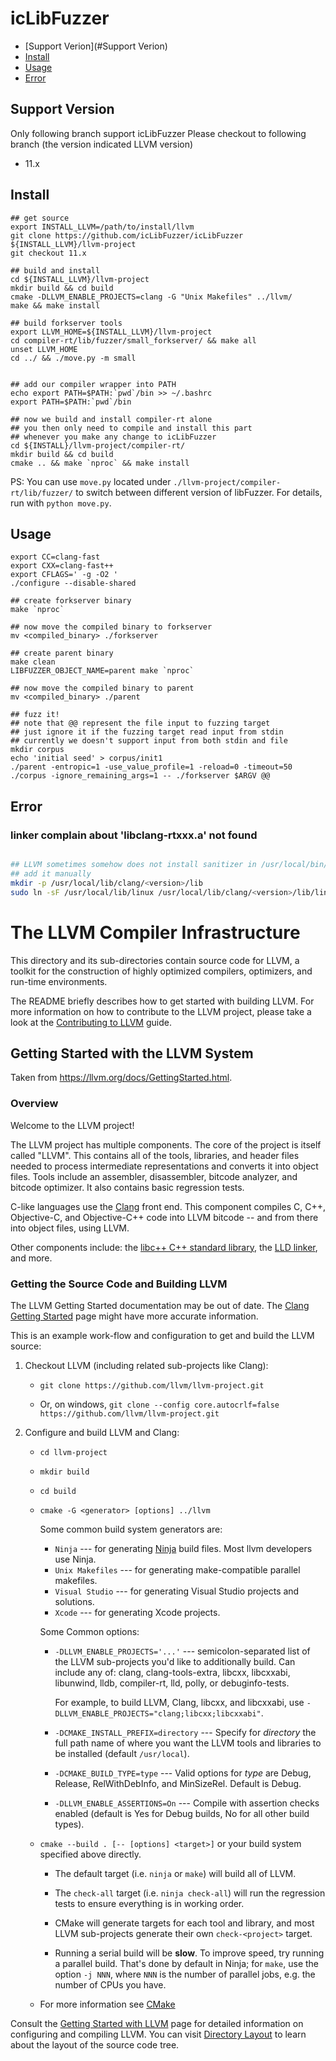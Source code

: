 # icLibFuzzer


- [Support Verion](#Support Verion)
- [Install](#Install)
- [Usage](#Usage)
- [Error](#Error)


## Support Version
Only following branch support icLibFuzzer
Please checkout to following branch (the version indicated LLVM version)
 - 11.x


## Install
```bash=
## get source
export INSTALL_LLVM=/path/to/install/llvm
git clone https://github.com/icLibFuzzer/icLibFuzzer ${INSTALL_LLVM}/llvm-project
git checkout 11.x

## build and install
cd ${INSTALL_LLVM}/llvm-project
mkdir build && cd build
cmake -DLLVM_ENABLE_PROJECTS=clang -G "Unix Makefiles" ../llvm/
make && make install

## build forkserver tools
export LLVM_HOME=${INSTALL_LLVM}/llvm-project
cd compiler-rt/lib/fuzzer/small_forkserver/ && make all
unset LLVM_HOME
cd ../ && ./move.py -m small


## add our compiler wrapper into PATH
echo export PATH=$PATH:`pwd`/bin >> ~/.bashrc  
export PATH=$PATH:`pwd`/bin 

## now we build and install compiler-rt alone
## you then only need to compile and install this part 
## whenever you make any change to icLibFuzzer
cd ${INSTALL}/llvm-project/compiler-rt/
mkdir build && cd build
cmake .. && make `nproc` && make install

```

 PS: You can use `move.py` located under `./llvm-project/compiler-rt/lib/fuzzer/` to switch between different version of libFuzzer.
 For details, run with `python move.py`.

 ## Usage
 ```bash=
 export CC=clang-fast
 export CXX=clang-fast++
 export CFLAGS=' -g -O2 '
 ./configure --disable-shared

 ## create forkserver binary
 make `nproc`

 ## now move the compiled binary to forkserver
 mv <compiled_binary> ./forkserver

 ## create parent binary
 make clean
 LIBFUZZER_OBJECT_NAME=parent make `nproc`

 ## now move the compiled binary to parent
 mv <compiled_binary> ./parent

 ## fuzz it!
 ## note that @@ represent the file input to fuzzing target
 ## just ignore it if the fuzzing target read input from stdin
 ## currently we doesn't support input from both stdin and file
 mkdir corpus
 echo 'initial seed' > corpus/init1
 ./parent -entropic=1 -use_value_profile=1 -reload=0 -timeout=50 ./corpus -ignore_remaining_args=1 -- ./forkserver $ARGV @@ 

 ```

## Error

### linker complain about 'libclang-rtxxx.a' not found 
```bash

## LLVM sometimes somehow does not install sanitizer in /usr/local/bin/clang/<version>/lib
## add it manually
mkdir -p /usr/local/lib/clang/<version>/lib
sudo ln -sF /usr/local/lib/linux /usr/local/lib/clang/<version>/lib/linux
```


# The LLVM Compiler Infrastructure

This directory and its sub-directories contain source code for LLVM,
a toolkit for the construction of highly optimized compilers,
optimizers, and run-time environments.

The README briefly describes how to get started with building LLVM.
For more information on how to contribute to the LLVM project, please
take a look at the
[Contributing to LLVM](https://llvm.org/docs/Contributing.html) guide.

## Getting Started with the LLVM System

Taken from https://llvm.org/docs/GettingStarted.html.

### Overview

Welcome to the LLVM project!

The LLVM project has multiple components. The core of the project is
itself called "LLVM". This contains all of the tools, libraries, and header
files needed to process intermediate representations and converts it into
object files.  Tools include an assembler, disassembler, bitcode analyzer, and
bitcode optimizer.  It also contains basic regression tests.

C-like languages use the [Clang](http://clang.llvm.org/) front end.  This
component compiles C, C++, Objective-C, and Objective-C++ code into LLVM bitcode
-- and from there into object files, using LLVM.

Other components include:
the [libc++ C++ standard library](https://libcxx.llvm.org),
the [LLD linker](https://lld.llvm.org), and more.

### Getting the Source Code and Building LLVM

The LLVM Getting Started documentation may be out of date.  The [Clang
Getting Started](http://clang.llvm.org/get_started.html) page might have more
accurate information.

This is an example work-flow and configuration to get and build the LLVM source:

1. Checkout LLVM (including related sub-projects like Clang):

     * ``git clone https://github.com/llvm/llvm-project.git``

     * Or, on windows, ``git clone --config core.autocrlf=false
    https://github.com/llvm/llvm-project.git``

2. Configure and build LLVM and Clang:

     * ``cd llvm-project``

     * ``mkdir build``

     * ``cd build``

     * ``cmake -G <generator> [options] ../llvm``

        Some common build system generators are:

        * ``Ninja`` --- for generating [Ninja](https://ninja-build.org)
          build files. Most llvm developers use Ninja.
        * ``Unix Makefiles`` --- for generating make-compatible parallel makefiles.
        * ``Visual Studio`` --- for generating Visual Studio projects and
          solutions.
        * ``Xcode`` --- for generating Xcode projects.

        Some Common options:

        * ``-DLLVM_ENABLE_PROJECTS='...'`` --- semicolon-separated list of the LLVM
          sub-projects you'd like to additionally build. Can include any of: clang,
          clang-tools-extra, libcxx, libcxxabi, libunwind, lldb, compiler-rt, lld,
          polly, or debuginfo-tests.

          For example, to build LLVM, Clang, libcxx, and libcxxabi, use
          ``-DLLVM_ENABLE_PROJECTS="clang;libcxx;libcxxabi"``.

        * ``-DCMAKE_INSTALL_PREFIX=directory`` --- Specify for *directory* the full
          path name of where you want the LLVM tools and libraries to be installed
          (default ``/usr/local``).

        * ``-DCMAKE_BUILD_TYPE=type`` --- Valid options for *type* are Debug,
          Release, RelWithDebInfo, and MinSizeRel. Default is Debug.

        * ``-DLLVM_ENABLE_ASSERTIONS=On`` --- Compile with assertion checks enabled
          (default is Yes for Debug builds, No for all other build types).

      * ``cmake --build . [-- [options] <target>]`` or your build system specified above
        directly.

        * The default target (i.e. ``ninja`` or ``make``) will build all of LLVM.

        * The ``check-all`` target (i.e. ``ninja check-all``) will run the
          regression tests to ensure everything is in working order.

        * CMake will generate targets for each tool and library, and most
          LLVM sub-projects generate their own ``check-<project>`` target.

        * Running a serial build will be **slow**.  To improve speed, try running a
          parallel build.  That's done by default in Ninja; for ``make``, use the option
          ``-j NNN``, where ``NNN`` is the number of parallel jobs, e.g. the number of
          CPUs you have.

      * For more information see [CMake](https://llvm.org/docs/CMake.html)

Consult the
[Getting Started with LLVM](https://llvm.org/docs/GettingStarted.html#getting-started-with-llvm)
page for detailed information on configuring and compiling LLVM. You can visit
[Directory Layout](https://llvm.org/docs/GettingStarted.html#directory-layout)
to learn about the layout of the source code tree.

